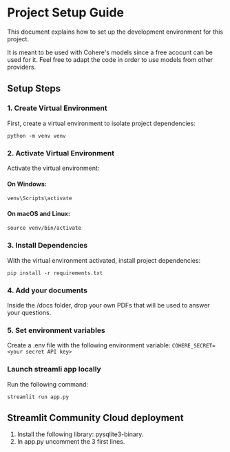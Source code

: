 # Project Setup Guide

This document explains how to set up the development environment for this project.

It is meant to be used with Cohere's models since a free acocunt can be used for it.
Feel free to adapt the code in order to use models from other providers.

## Setup Steps

### 1. Create Virtual Environment

First, create a virtual environment to isolate project dependencies:
```
python -m venv venv
```
### 2. Activate Virtual Environment

Activate the virtual environment:

#### On Windows:
```
venv\Scripts\activate
```
#### On macOS and Linux:
```
source venv/bin/activate
```

### 3. Install Dependencies

With the virtual environment activated, install project dependencies:

```
pip install -r requirements.txt
```

### 4. Add your documents

Inside the /docs folder, drop your own PDFs that will be used to answer your questions.

### 5. Set environment variables

Create a .env file with the following environment variable: `COHERE_SECRET=<your secret API key>`

### Launch streamli app locally

Run the following command:
```
streamlit run app.py
```

## Streamlit Community Cloud deployment
1. Install the following library: pysqlite3-binary.
2. In app.py uncomment the 3 first lines.

